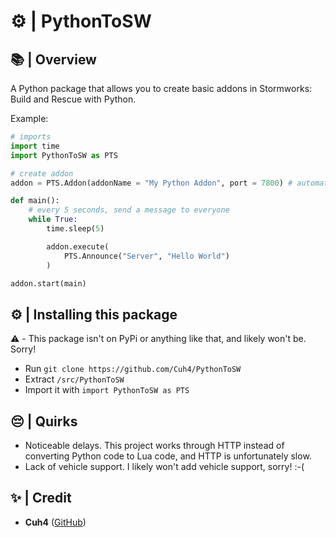 # ⚙️ | PythonToSW

## 📚 | Overview
A Python package that allows you to create basic addons in Stormworks: Build and Rescue with Python.

Example:

```python
# imports
import time
import PythonToSW as PTS

# create addon
addon = PTS.Addon(addonName = "My Python Addon", port = 7800) # automatically creates an sw addon and places it in your game's addon directory

def main():
    # every 5 seconds, send a message to everyone
    while True:
        time.sleep(5)

        addon.execute(
            PTS.Announce("Server", "Hello World")
        )

addon.start(main)
```

## ⚙️ | Installing this package
⚠️ - This package isn't on PyPi or anything like that, and likely won't be. Sorry!
- Run `git clone https://github.com/Cuh4/PythonToSW`
- Extract `/src/PythonToSW`
- Import it with `import PythonToSW as PTS`

## 😔 | Quirks
- Noticeable delays. This project works through HTTP instead of converting Python code to Lua code, and HTTP is unfortunately slow.
- Lack of vehicle support. I likely won't add vehicle support, sorry! :-(

## ✨ | Credit
- **Cuh4** ([GitHub](https://github.com/Cuh4)) 